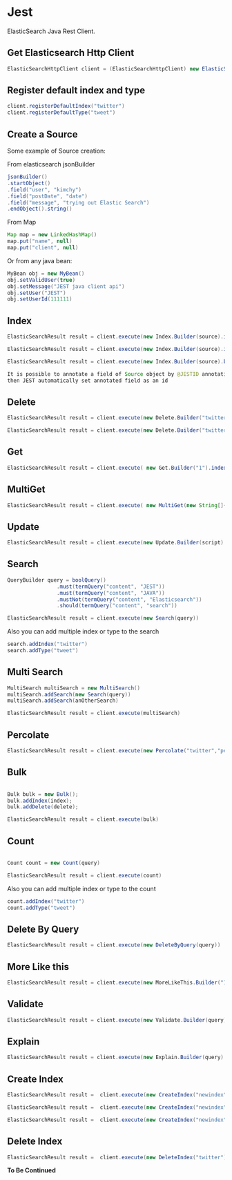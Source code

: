 Jest
====

ElasticSearch Java Rest Client.


Get Elasticsearch Http Client
------------------------------

```java
ElasticSearchHttpClient client = (ElasticSearchHttpClient) new ElasticSearchClientFactory().getObject()
```

Register default index and type
------------------------------
```java
client.registerDefaultIndex("twitter")
client.registerDefaultType("tweet")
```

Create a Source
-----------------
Some example of Source creation:

From elasticsearch jsonBuilder

```java
jsonBuilder()
.startObject()
.field("user", "kimchy")
.field("postDate", "date")
.field("message", "trying out Elastic Search")
.endObject().string()
```

From Map

```java
Map map = new LinkedHashMap()
map.put("name", null)
map.put("client", null)
```

Or from any java bean:

```java
MyBean obj = new MyBean()
obj.setValidUser(true)
obj.setMessage("JEST java client api")
obj.setUser("JEST")
obj.setUserId(111111)
```

Index
---------------
```java
ElasticSearchResult result = client.execute(new Index.Builder(source).index("twitter").type("tweet").id("1").build());

ElasticSearchResult result = client.execute(new Index.Builder(source).index("twitter").type("tweet").build())

ElasticSearchResult result = client.execute(new Index.Builder(source).build())

It is possible to annotate a field of Source object by @JESTID annotation
then JEST automatically set annotated field as an id

```

Delete
--------------

```java
ElasticSearchResult result = client.execute(new Delete.Builder("twitter", "tweet").id("1").build())

ElasticSearchResult result = client.execute(new Delete.Builder("twitter", "tweet").build())

```

Get
--------------
```java
ElasticSearchResult result = client.execute( new Get.Builder("1").index("twitter").type("tweet").build())

```

MultiGet
--------------
```java
ElasticSearchResult result = client.execute( new MultiGet(new String[]{"1", "2", "3"}))

```

Update
--------------
```java
ElasticSearchResult result = client.execute(new Update.Builder(script).index("twitter").type("tweet").id("1").build())

```

Search
-----------

```java
QueryBuilder query = boolQuery()
                .must(termQuery("content", "JEST"))
                .must(termQuery("content", "JAVA"))
                .mustNot(termQuery("content", "Elasticsearch"))
                .should(termQuery("content", "search"))
```


```java
ElasticSearchResult result = client.execute(new Search(query))
```

Also you can add multiple index or type to the search

```java
search.addIndex("twitter")
search.addType("tweet")
```

Multi Search
--------------
```java
MultiSearch multiSearch = new MultiSearch()
multiSearch.addSearch(new Search(query))
multiSearch.addSearch(anOtherSearch)

ElasticSearchResult result = client.execute(multiSearch)

```

Percolate
--------------
```java
ElasticSearchResult result = client.execute(new Percolate("twitter","percolateQuery",query))

```

Bulk
--------------
```java

Bulk bulk = new Bulk();
bulk.addIndex(index);
bulk.addDelete(delete);

ElasticSearchResult result = client.execute(bulk)

```

Count
--------------
```java

Count count = new Count(query)

ElasticSearchResult result = client.execute(count)

```
Also you can add multiple index or type to the count

```java
count.addIndex("twitter")
count.addType("tweet")
```

Delete By Query
--------------
```java
ElasticSearchResult result = client.execute(new DeleteByQuery(query))

```

More Like this
--------------
```java
ElasticSearchResult result = client.execute(new MoreLikeThis.Builder("1").query(query).index("twitter").type("tweet").build())

```

Validate
--------------
```java
ElasticSearchResult result = client.execute(new Validate.Builder(query).index("twitter").type("tweet").build())

```

Explain
--------------
```java
ElasticSearchResult result = client.execute(new Explain.Builder(query).index("twitter").type("tweet").id("1").build())

```


Create Index
--------------
```java
ElasticSearchResult result =  client.execute(new CreateIndex("newindex"))

ElasticSearchResult result =  client.execute(new CreateIndex("newindex"),Settings settings)

ElasticSearchResult result =  client.execute(new CreateIndex("newindex"),String jsonSettingsFile)

```

Delete Index
--------------
```java
ElasticSearchResult result =  client.execute(new DeleteIndex("twitter"))

```


**To Be Continued**
